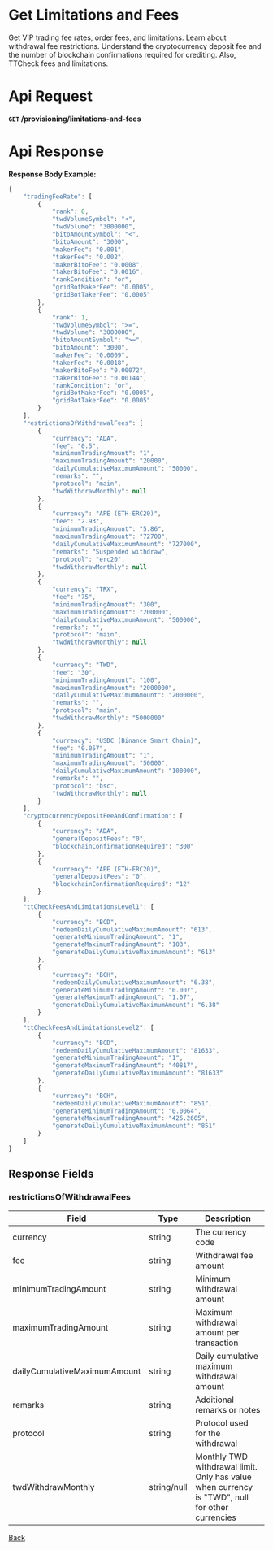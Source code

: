 # Get Limitations and Fees
Get VIP trading fee rates, order fees, and limitations. Learn about withdrawal fee restrictions. Understand the cryptocurrency deposit fee and the number of blockchain confirmations required for crediting. Also, TTCheck fees and limitations.

# Api Request
**`GET` /provisioning/limitations-and-fees**

# Api Response

**Response Body Example:**
```javascript
{
    "tradingFeeRate": [
        {
            "rank": 0,
            "twdVolumeSymbol": "<",
            "twdVolume": "3000000",
            "bitoAmountSymbol": "<",
            "bitoAmount": "3000",
            "makerFee": "0.001",
            "takerFee": "0.002",
            "makerBitoFee": "0.0008",
            "takerBitoFee": "0.0016",
            "rankCondition": "or",
            "gridBotMakerFee": "0.0005",
            "gridBotTakerFee": "0.0005"
        },
        {
            "rank": 1,
            "twdVolumeSymbol": ">=",
            "twdVolume": "3000000",
            "bitoAmountSymbol": ">=",
            "bitoAmount": "3000",
            "makerFee": "0.0009",
            "takerFee": "0.0018",
            "makerBitoFee": "0.00072",
            "takerBitoFee": "0.00144",
            "rankCondition": "or",
            "gridBotMakerFee": "0.0005",
            "gridBotTakerFee": "0.0005"
        }
    ],
    "restrictionsOfWithdrawalFees": [
        {
            "currency": "ADA",
            "fee": "0.5",
            "minimumTradingAmount": "1",
            "maximumTradingAmount": "20000",
            "dailyCumulativeMaximumAmount": "50000",
            "remarks": "",
            "protocol": "main",
            "twdWithdrawMonthly": null
        },
        {
            "currency": "APE (ETH-ERC20)",
            "fee": "2.93",
            "minimumTradingAmount": "5.86",
            "maximumTradingAmount": "72700",
            "dailyCumulativeMaximumAmount": "727000",
            "remarks": "Suspended withdraw",
            "protocol": "erc20",
            "twdWithdrawMonthly": null
        },
        {
            "currency": "TRX",
            "fee": "75",
            "minimumTradingAmount": "300",
            "maximumTradingAmount": "200000",
            "dailyCumulativeMaximumAmount": "500000",
            "remarks": "",
            "protocol": "main",
            "twdWithdrawMonthly": null
        },
        {
            "currency": "TWD",
            "fee": "30",
            "minimumTradingAmount": "100",
            "maximumTradingAmount": "2000000",
            "dailyCumulativeMaximumAmount": "2000000",
            "remarks": "",
            "protocol": "main",
            "twdWithdrawMonthly": "5000000"
        },
        {
            "currency": "USDC (Binance Smart Chain)",
            "fee": "0.057",
            "minimumTradingAmount": "1",
            "maximumTradingAmount": "50000",
            "dailyCumulativeMaximumAmount": "100000",
            "remarks": "",
            "protocol": "bsc",
            "twdWithdrawMonthly": null
        }
    ],
    "cryptocurrencyDepositFeeAndConfirmation": [
        {
            "currency": "ADA",
            "generalDepositFees": "0",
            "blockchainConfirmationRequired": "300"
        },
        {
            "currency": "APE (ETH-ERC20)",
            "generalDepositFees": "0",
            "blockchainConfirmationRequired": "12"
        }
    ],
    "ttCheckFeesAndLimitationsLevel1": [
        {
            "currency": "BCD",
            "redeemDailyCumulativeMaximumAmount": "613",
            "generateMinimumTradingAmount": "1",
            "generateMaximumTradingAmount": "103",
            "generateDailyCumulativeMaximumAmount": "613"
        },
        {
            "currency": "BCH",
            "redeemDailyCumulativeMaximumAmount": "6.38",
            "generateMinimumTradingAmount": "0.007",
            "generateMaximumTradingAmount": "1.07",
            "generateDailyCumulativeMaximumAmount": "6.38"
        }
    ],
    "ttCheckFeesAndLimitationsLevel2": [
        {
            "currency": "BCD",
            "redeemDailyCumulativeMaximumAmount": "81633",
            "generateMinimumTradingAmount": "1",
            "generateMaximumTradingAmount": "40817",
            "generateDailyCumulativeMaximumAmount": "81633"
        },
        {
            "currency": "BCH",
            "redeemDailyCumulativeMaximumAmount": "851",
            "generateMinimumTradingAmount": "0.0064",
            "generateMaximumTradingAmount": "425.2605",
            "generateDailyCumulativeMaximumAmount": "851"
        }
    ]
}
```

## Response Fields

### restrictionsOfWithdrawalFees

| Field | Type | Description |
|-------|------|-------------|
| currency | string | The currency code |
| fee | string | Withdrawal fee amount |
| minimumTradingAmount | string | Minimum withdrawal amount |
| maximumTradingAmount | string | Maximum withdrawal amount per transaction |
| dailyCumulativeMaximumAmount | string | Daily cumulative maximum withdrawal amount |
| remarks | string | Additional remarks or notes |
| protocol | string | Protocol used for the withdrawal |
| twdWithdrawMonthly | string/null | Monthly TWD withdrawal limit. Only has value when currency is "TWD", null for other currencies |

[Back](../summary.md)